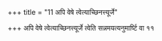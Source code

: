 +++
title = "11 अपि वेषे त्वेत्याच्छिनत्त्यूर्जे"

+++
अपि वेषे त्वेत्याच्छिनत्त्यूर्जे त्वेति सन्नमयत्यनुमार्ष्टि वा ११